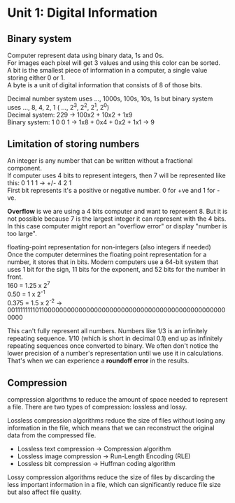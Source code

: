 # Unit 1: Digital Information
## Binary system
Computer represent data using binary data, 1s and 0s.<br>
For images each pixel will get 3 values and using this color can be sorted.<br>
A bit is the smallest piece of information in a computer, a single value storing either 0 or 1.<br>
A byte is a unit of digital information that consists of 8 of those bits.

Decimal number system uses ..., 1000s, 100s, 10s, 1s but binary system uses ..., 8, 4, 2, 1 ( ..., 2<sup>3</sup>, 2<sup>2</sup>, 2<sup>1</sup>, 2<sup>0</sup>) <br>
Decimal system: 229 -> 100x2 + 10x2 + 1x9 <br>
Binary system: 1 0 0 1 -> 1x8 + 0x4 + 0x2 + 1x1 -> 9 

## Limitation of storing numbers
An integer is any number that can be written without a fractional component.<br>
If computer uses 4 bits to represent integers, then 7 will be represented like this: 0 1 1 1 -> +/- 4 2 1<br>
First bit represents it's a positive or negative number. 0 for +ve and 1 for -ve.<br>

**Overflow** is we are using a 4 bits computer and want to represent 8. But it is not possible because 7 is the largest integer it can represent with the 4 bits. In this case computer might report an "overflow error" or display "number is too large".

floating-point representation for non-integers (also integers if needed)<br>
Once the computer determines the floating point representation for a number, it stores that in bits. Modern computers use a 64-bit system that uses 1 bit for the sign, 11 bits for the exponent, and 52 bits for the number in front.<br>
160 = 1.25 x 2<sup>7</sup> <br>
0.50 = 1 x 2<sup>-1</sup> <br>
0.375 = 1.5 x 2<sup>-2</sup> -> 0011111111011000000000000000000000000000000000000000000000000000

This can't fully represent all numbers. Numbers like 1/3 is an infinitely repeating sequence. 1/10 (which is short in decimal 0.1) end up as infinitely repeating sequences once converted to binary. We often don't notice the lower precision of a number's representation until we use it in calculations. That's when we can experience a **roundoff error** in the results.

## Compression
compression algorithms to reduce the amount of space needed to represent a file. There are two types of compression: lossless and lossy.

Lossless compression algorithms reduce the size of files without losing any information in the file, which means that we can reconstruct the original data from the compressed file.
* Lossless text compression -> Compression algorithm
* Lossless image compression -> Run-Length Encoding (RLE)
* Lossless bit compression -> Huffman coding algorithm

Lossy compression algorithms reduce the size of files by discarding the less important information in a file, which can significantly reduce file size but also affect file quality.







